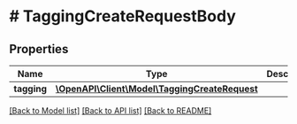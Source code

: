 # # TaggingCreateRequestBody

## Properties

Name | Type | Description | Notes
------------ | ------------- | ------------- | -------------
**tagging** | [**\OpenAPI\Client\Model\TaggingCreateRequest**](TaggingCreateRequest.md) |  | [optional]

[[Back to Model list]](../../README.md#models) [[Back to API list]](../../README.md#endpoints) [[Back to README]](../../README.md)
